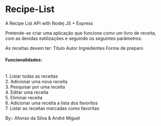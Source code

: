 # Recipe-List
A Recipe List API with Nodej JS + Express

Pretende-se criar uma aplicação que funcione como um livro de receita, com as devidas estilizações e seguindo os
seguintes parâmetros:

As receitas devem ter:
    Titulo
    Autor
    Ingredientes
    Forma de preparo
    
<h4> Funcionalidades: </h4>
    <br> 1. Listar todas as receitas
    <br> 2. Adicionar uma nova receita
    <br> 3. Pesquisar por uma receita
    <br> 4. Editar uma receita
    <br> 5. Eliminar receita
    <br> 6. Adicionar uma receita a lista dos favoritos
    <br> 7. Listar as receitas marcadas como favoritas
    
By:: Afonso da Silva & André Miguel

